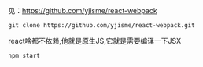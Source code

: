 见：https://github.com/yjisme/react-webpack

```shell
git clone https://github.com/yjisme/react-webpack.git
```

react啥都不依赖,他就是原生JS,它就是需要编译一下JSX

`npm start`